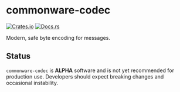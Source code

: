 # commonware-codec

[![Crates.io](https://img.shields.io/crates/v/commonware-codec.svg)](https://crates.io/crates/commonware-codec)
[![Docs.rs](https://docs.rs/commonware-codec/badge.svg)](https://docs.rs/commonware-codec)

Modern, safe byte encoding for messages.

## Status 

`commonware-codec` is **ALPHA** software and is not yet recommended for production use. Developers should expect breaking changes and occasional instability.